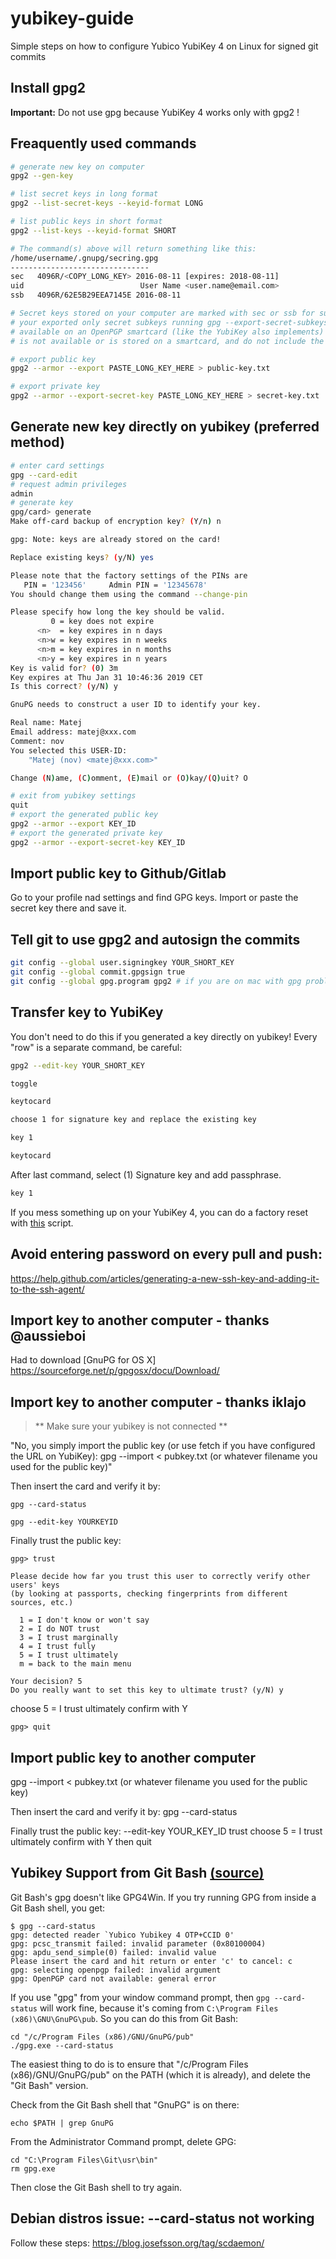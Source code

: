 # yubikey-guide
Simple steps on how to configure Yubico YubiKey 4 on Linux for signed git commits

## Install gpg2
__Important:__ Do not use gpg because YubiKey 4 works only with gpg2 !

## Freaquently used commands
```bash
# generate new key on computer
gpg2 --gen-key

# list secret keys in long format
gpg2 --list-secret-keys --keyid-format LONG

# list public keys in short format
gpg2 --list-keys --keyid-format SHORT

# The command(s) above will return something like this:
/home/username/.gnupg/secring.gpg
-------------------------------
sec   4096R/<COPY_LONG_KEY> 2016-08-11 [expires: 2018-08-11]
uid                          User Name <user.name@email.com>
ssb   4096R/62E5B29EEA7145E 2016-08-11

# Secret keys stored on your computer are marked with sec or ssb for subkeys, secret keys not available (for example, when
# your exported only secret subkeys running gpg --export-secret-subkeys are marked with sec#, secret key stubs only
# available on an OpenPGP smartcard (like the YubiKey also implements) with ssb>. Key stubs are simple references that a key
# is not available or is stored on a smartcard, and do not include the actual private key.

# export public key
gpg2 --armor --export PASTE_LONG_KEY_HERE > public-key.txt

# export private key
gpg2 --armor --export-secret-key PASTE_LONG_KEY_HERE > secret-key.txt
```

## Generate new key directly on yubikey (preferred method)
```bash
# enter card settings
gpg --card-edit
# request admin privileges
admin
# generate key
gpg/card> generate
Make off-card backup of encryption key? (Y/n) n

gpg: Note: keys are already stored on the card!

Replace existing keys? (y/N) yes

Please note that the factory settings of the PINs are
   PIN = '123456'     Admin PIN = '12345678'
You should change them using the command --change-pin

Please specify how long the key should be valid.
         0 = key does not expire
      <n>  = key expires in n days
      <n>w = key expires in n weeks
      <n>m = key expires in n months
      <n>y = key expires in n years
Key is valid for? (0) 3m
Key expires at Thu Jan 31 10:46:36 2019 CET
Is this correct? (y/N) y

GnuPG needs to construct a user ID to identify your key.

Real name: Matej
Email address: matej@xxx.com
Comment: nov
You selected this USER-ID:
    "Matej (nov) <matej@xxx.com>"

Change (N)ame, (C)omment, (E)mail or (O)kay/(Q)uit? O

# exit from yubikey settings
quit
# export the generated public key
gpg2 --armor --export KEY_ID
# export the generated private key
gpg2 --armor --export-secret-key KEY_ID
```

## Import public key to Github/Gitlab
Go to your profile nad settings and find GPG keys. Import or paste the secret key there and save it.

## Tell git to use gpg2 and autosign the commits
```bash
git config --global user.signingkey YOUR_SHORT_KEY
git config --global commit.gpgsign true
git config --global gpg.program gpg2 # if you are on mac with gpg problems on commit, try git config --global gpg.program /usr/local/bin/gpg
```

## Transfer key to YubiKey
You don't need to do this if you generated a key directly on yubikey!
Every "row" is a separate command, be careful:

```bash
gpg2 --edit-key YOUR_SHORT_KEY

toggle

keytocard

choose 1 for signature key and replace the existing key

key 1

keytocard
```

After last command, select (1) Signature key and add passphrase.

```bash
key 1

```
If you mess something up on your YubiKey 4, you can do a factory reset with [this](https://gist.github.com/pkirkovsky/c3d703633effbdfcb48c) script.

## Avoid entering password on every pull and push:
https://help.github.com/articles/generating-a-new-ssh-key-and-adding-it-to-the-ssh-agent/

## Import key to another computer - thanks @aussieboi

Had to download [GnuPG for OS X] https://sourceforge.net/p/gpgosx/docu/Download/


## Import key to another computer - thanks iklajo

>  ** Make sure your yubikey is not connected **

"No, you simply import the public key (or use fetch if you have configured the URL on YubiKey):
gpg --import < pubkey.txt (or whatever filename you used for the public key)"


Then insert the card and verify it by:

```
gpg --card-status
```
```
gpg --edit-key YOURKEYID
```
Finally trust the public key:
```
gpg> trust
```
```
Please decide how far you trust this user to correctly verify other users' keys
(by looking at passports, checking fingerprints from different sources, etc.)

  1 = I don't know or won't say
  2 = I do NOT trust
  3 = I trust marginally
  4 = I trust fully
  5 = I trust ultimately
  m = back to the main menu

Your decision? 5
Do you really want to set this key to ultimate trust? (y/N) y
```
choose 5 = I trust ultimately
confirm with Y
```
gpg> quit
```

## Import public key to another computer

gpg --import < pubkey.txt (or whatever filename you used for the public key)

Then insert the card and verify it by:
gpg --card-status

Finally trust the public key:
--edit-key YOUR_KEY_ID
trust
choose 5 = I trust ultimately
confirm with Y
then quit

## Yubikey Support from Git Bash [(source)](https://gist.github.com/wsargent/072319c2100ac0aea4305d6f6eeacc08)
Git Bash's gpg doesn't like GPG4Win.  If you try running GPG from inside a Git Bash shell, you get:
```
$ gpg --card-status
gpg: detected reader `Yubico Yubikey 4 OTP+CCID 0'
gpg: pcsc_transmit failed: invalid parameter (0x80100004)
gpg: apdu_send_simple(0) failed: invalid value
Please insert the card and hit return or enter 'c' to cancel: c
gpg: selecting openpgp failed: invalid argument
gpg: OpenPGP card not available: general error
```

If you use "gpg" from your window command prompt, then `gpg --card-status` will work fine, because it's coming from `C:\Program Files (x86)\GNU\GnuPG\pub`.  So you can do this from Git Bash:

```
cd "/c/Program Files (x86)/GNU/GnuPG/pub"
./gpg.exe --card-status
```

The easiest thing to do is to ensure that "/c/Program Files (x86)/GNU/GnuPG/pub" on the PATH (which it is already), and delete the "Git Bash" version.

Check from the Git Bash shell that "GnuPG" is on there:

```
echo $PATH | grep GnuPG
```

From the Administrator Command prompt, delete GPG:

```
cd "C:\Program Files\Git\usr\bin"
rm gpg.exe
```

Then close the Git Bash shell to try again.

## Debian distros issue: --card-status not working
Follow these steps: https://blog.josefsson.org/tag/scdaemon/
